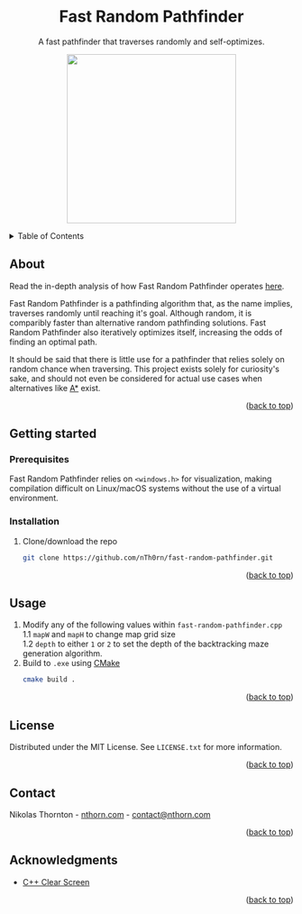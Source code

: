 
<a id="readme-top"></a>
<div align="center">
<h1 align="center">Fast Random Pathfinder</h1>

  <p align="center">
    A fast pathfinder that traverses randomly and self-optimizes.
  </p>

  <p align="center">
<img src="https://nthorn.com/images/fast-random-pathfinder/optimizeandtraverse.webp" width="300">
</p>
</div>

<details>
  <summary>Table of Contents</summary>
  <ol>
    <li>
      <a href="#about">About</a>
    </li>
    <li>
      <a href="#getting-started">Getting started</a>
      <ul>
        <li><a href="#prerequisites">Prerequisites</a></li>
      </ul>
      <ul>
        <li><a href="#installation">Installation</a></li>
      </ul>
    </li>
    <li><a href="#usage">Usage</a></li>
    <li><a href="#license">License</a></li>
    <li><a href="#contact">Contact</a></li>
    <li><a href="#acknowledgments">Acknowledgments</a></li>
  </ol>
</details>



<!-- ABOUT -->
## About
Read the in-depth analysis of how Fast Random Pathfinder operates [here](https://www.nthorn.com/articles/fast-random-pathfinder).

Fast Random Pathfinder is a pathfinding algorithm that, as the name implies, traverses randomly until reaching it's goal. Although random, it is comparibly faster than alternative random pathfinding solutions. Fast Random Pathfinder also iteratively optimizes itself, increasing the odds of finding an optimal path.

It should be said that there is little use for a pathfinder that relies solely on random chance when traversing. This project exists solely for curiosity's sake, and should not even be considered for actual use cases when alternatives like [A*](https://en.wikipedia.org/wiki/A*_search_algorithm) exist.

<p align="right">(<a href="#readme-top">back to top</a>)</p>

<!-- INSTALLATION -->
## Getting started

### Prerequisites

Fast Random Pathfinder relies on `<windows.h>` for visualization, making compilation difficult on Linux/macOS systems without the use of a virtual environment.

### Installation

1. Clone/download the repo
   ```sh
   git clone https://github.com/nTh0rn/fast-random-pathfinder.git
   ```

<p align="right">(<a href="#readme-top">back to top</a>)</p>

<!-- USAGE -->
## Usage
1. Modify any of the following values within `fast-random-pathfinder.cpp`\
   1.1 `mapW` and `mapH` to change map grid size\
   1.2 `depth` to either `1` or `2` to set the depth of the backtracking maze generation algorithm.
2. Build to `.exe` using [CMake](https://cmake.org/)
   ```sh
   cmake build .
   ```

<p align="right">(<a href="#readme-top">back to top</a>)</p>

<!-- LICENSE -->
## License

Distributed under the MIT License. See `LICENSE.txt` for more information.

<p align="right">(<a href="#readme-top">back to top</a>)</p>



<!-- CONTACT -->
## Contact

Nikolas Thornton - [nthorn.com](https://nthorn.com) - contact@nthorn.com

<p align="right">(<a href="#readme-top">back to top</a>)</p>



<!-- ACKNOWLEDGMENTS -->
## Acknowledgments

* [C++ Clear Screen](https://stackoverflow.com/a/70131006)

<p align="right">(<a href="#readme-top">back to top</a>)</p>
